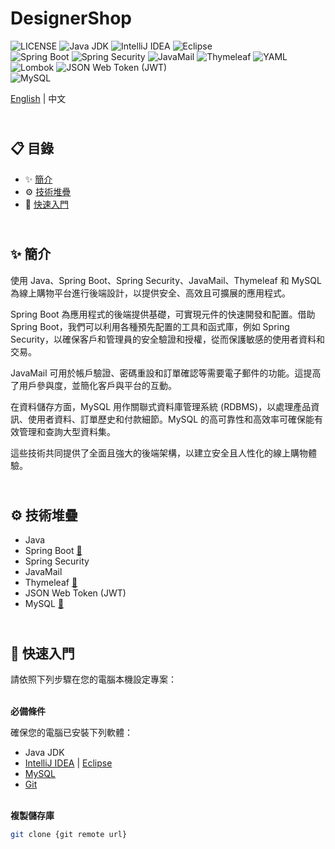 # DesignerShop

![LICENSE](https://img.shields.io/badge/license-MIT-blue)
![Java JDK](https://img.shields.io/badge/Java%20JDK-17.0.11-blue)
![IntelliJ IDEA](https://img.shields.io/badge/IntelliJ%20IDEA-blue)
![Eclipse](https://img.shields.io/badge/Eclipse-blue)  
![Spring Boot](https://img.shields.io/badge/Spring%20Boot-3.3.1-orange)
![Spring Security](https://img.shields.io/badge/Spring%20Security-orange)
![JavaMail](https://img.shields.io/badge/JavaMail-orange)
![Thymeleaf](https://img.shields.io/badge/Thymeleaf-orange)
![YAML](https://img.shields.io/badge/YAML-orange)
![Lombok](https://img.shields.io/badge/Lombok-1.18.32-orange)
![JSON Web Token (JWT)](https://img.shields.io/badge/JSON%20Web%20Token%20(JWT)-0.12.6-orange)  
![MySQL](https://img.shields.io/badge/MySQL-8.0.33-green)

[English](./README) | 中文

## <br/> 📋 目錄

- ✨ [簡介](#introduction)
- ⚙️ [技術堆疊](#tech-stack)
- 🚀 [快速入門](#quick-start)

## <br/> <a name="introduction">✨ 簡介</a>

使用 Java、Spring Boot、Spring Security、JavaMail、Thymeleaf 和 MySQL 為線上購物平台進行後端設計，以提供安全、高效且可擴展的應用程式。

Spring Boot 為應用程式的後端提供基礎，可實現元件的快速開發和配置。借助 Spring Boot，我們可以利用各種預先配置的工具和函式庫，例如 Spring Security，以確保客戶和管理員的安全驗證和授權，從而保護敏感的使用者資料和交易。

JavaMail 可用於帳戶驗證、密碼重設和訂單確認等需要電子郵件的功能。這提高了用戶參與度，並簡化客戶與平台的互動。

在資料儲存方面，MySQL 用作關聯式資料庫管理系統 (RDBMS)，以處理產品資訊、使用者資料、訂單歷史和付款細節。MySQL 的高可靠性和高效率可確保能有效管理和查詢大型資料集。

這些技術共同提供了全面且強大的後端架構，以建立安全且人性化的線上購物體驗。

## <br/> <a name="tech-stack">⚙️ 技術堆疊</a>

- Java
- Spring Boot [📄](https://spring.io/projects/spring-boot) 
- Spring Security
- JavaMail
- Thymeleaf [📄](https://www.thymeleaf.org/)
- JSON Web Token (JWT)
- MySQL [📄](https://www.mysql.com/)

## <br/> <a name="quick-start">🚀 快速入門</a>

請依照下列步驟在您的電腦本機設定專案：

<br/>**必備條件**

確保您的電腦已安裝下列軟體：

- Java JDK
- [IntelliJ IDEA](https://www.jetbrains.com/idea/download/) | [Eclipse](https://www.eclipse.org/downloads/)
- [MySQL](https://www.mysql.com/downloads/)
- [Git](https://git-scm.com/)

<br/>**複製儲存庫**

```bash
git clone {git remote url}
```
